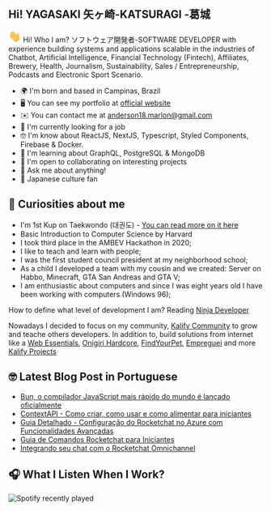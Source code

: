<!-- <img src="https://pbs.twimg.com/profile_banners/994763945331384320/1683254608/1500x500"/> -->

Hi! YAGASAKI 矢ヶ崎-KATSURAGI -葛城
----------------------------

<img src="https://github.com/tairosonloa/tairosonloa/blob/main/assets/wave.gif?raw=true" width="25px"/> Hi! Who I am? ソフトウェア開発者-SOFTWARE DEVELOPER with experience building systems and applications scalable in the industries of Chatbot, Artificial Intelligence, Financial Technology (Fintech), Affiliates, Brewery, Health, Journalism, Sustainability, Sales / Entrepreneurship, Podcasts and Electronic Sport Scenario.

- 🌍  I'm born and based in Campinas, Brazil
- 🖥️  You can see my portfolio at [official website](http://yagasaki.vercel.app/about)
- ✉️  You can contact me at [anderson18.marlon@gmail.com](mailto:anderson18.marlon@gmail.com)
- 🚀  I'm currently looking for a job
- 🤓  I'm know about ReactJS, NextJS, Typescript, Styled Components, Firebase & Docker.
- 🧠  I'm learning about GraphQL, PostgreSQL & MongoDB
- 🤝  I'm open to collaborating on interesting projects
- 💬  Ask me about anything!
- 🍙  Japanese culture fan

🚀 Curiosities about me
----------------------------

- I'm 1st Kup on Taekwondo (대권도) - [You can read more on it here](https://yagasaki.dev/taekwondo)
- Basic Introduction to Computer Science by Harvard
- I took third place in the AMBEV Hackathon in 2020;
- I like to teach and learn with people;
- I was the first student council president at my neighborhood school;
- As a child I developed a team with my cousin and we created: Server on Habbo, Minecraft, GTA San Andreas and GTA V;
- I am enthusiastic about computers and since I was eight years old I have been working with computers (Windows 96);

How to define what level of development I am? Reading [Ninja Developer](https://github.com/Yagasaki7K/ninja-developer)

Nowadays I decided to focus on my community, [Kalify Community](https://discord.gg/jhSepmE7nN) to grow and teache others developers. In addition to, build solutions from internet like a [Web Essentials](https://webessentials.vercel.app), [Onigiri Hardcore](https://onigirihardcore.vercel.app), [FindYourPet](https://findyourpet.vercel.app), [Empreguei](https://empreguei.vercel.app/) and more [Kalify Projects](https://kalify.vercel.app/projetos)

🤓 Latest Blog Post in Portuguese
----------------------------
- [Bun, o compilador JavaScript mais rápido do mundo é lançado oficialmente](https://yagasaki.dev/blog/bun-o-compilador-javascript-mais-rapido-do-mundo-e-lancado-oficialmente)
- [ContextAPI - Como criar, como usar e como alimentar para iniciantes](https://yagasaki.dev/blog/context-api-como-criar-como-usar-e-como-alimentar-para-iniciantes)
- [Guia Detalhado - Configuração do Rocketchat no Azure com Funcionalidades Avançadas](https://yagasaki.dev/blog/guia-detalhado-configura%C3%A7%C3%A3o-do-rocket-chat-no-azure-com-funcionalidades-avan%C3%A7adas)
- [Guia de Comandos Rocketchat para Iniciantes](https://yagasaki.dev/blog/guia-de-comandos-rocketchat-para-iniciantes)
- [Integrando seu chat com o Rocketchat Omnichannel](https://yagasaki.dev/blog/integrando-seu-chat-com-o-rocketchat-omnichannel)

 🎧 What I Listen When I Work?
 ----------------------------
 ![Spotify recently played](https://spotify-recently-played-readme.vercel.app/api?user=12143229276&width=600)
